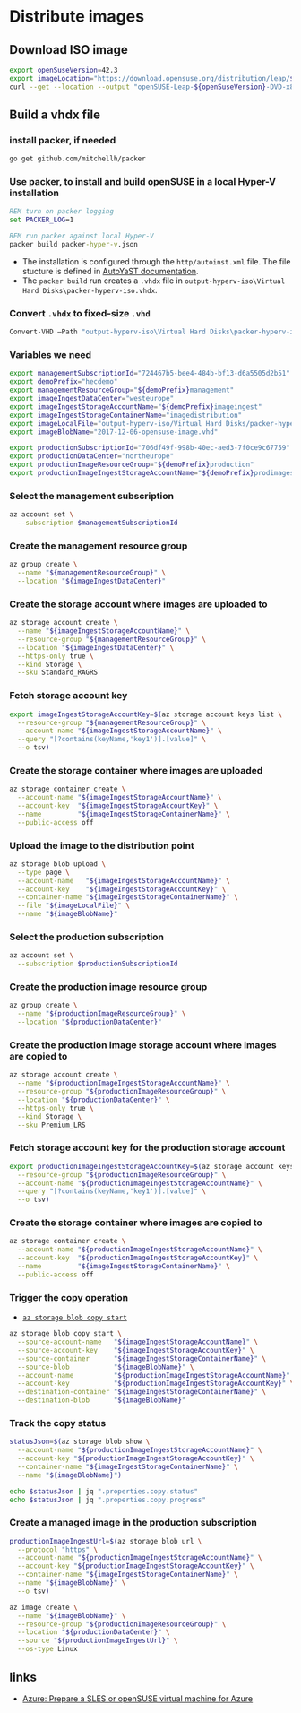 # Distribute images

## Download ISO image

```bash
export openSuseVersion=42.3
export imageLocation="https://download.opensuse.org/distribution/leap/${openSuseVersion}/iso/openSUSE-Leap-${openSuseVersion}-DVD-x86_64.iso"
curl --get --location --output "openSUSE-Leap-${openSuseVersion}-DVD-x86_64.iso" --url $imageLocation
```

## Build a vhdx file

### install packer, if needed

```bash
go get github.com/mitchellh/packer
```

### Use packer, to install and build openSUSE in a local Hyper-V installation

```cmd
REM turn on packer logging
set PACKER_LOG=1

REM run packer against local Hyper-V
packer build packer-hyper-v.json
```

- The installation is configured through the `http/autoinst.xml` file. The file stucture is defined in [AutoYaST documentation](https://doc.opensuse.org/projects/autoyast/).
- The `packer build` run creates a `.vhdx` file in `output-hyperv-iso\Virtual Hard Disks\packer-hyperv-iso.vhdx`. 

### Convert `.vhdx` to fixed-size `.vhd`

```powershell
Convert-VHD –Path "output-hyperv-iso\Virtual Hard Disks\packer-hyperv-iso.vhdx" -DestinationPath "output-hyperv-iso\Virtual Hard Disks\packer-hyperv-iso.vhd" -VHDType Fixed
```

### Variables we need

```bash
export managementSubscriptionId="724467b5-bee4-484b-bf13-d6a5505d2b51"
export demoPrefix="hecdemo"
export managementResourceGroup="${demoPrefix}management"
export imageIngestDataCenter="westeurope"
export imageIngestStorageAccountName="${demoPrefix}imageingest"
export imageIngestStorageContainerName="imagedistribution"
export imageLocalFile="output-hyperv-iso/Virtual Hard Disks/packer-hyperv-iso.vhd"
export imageBlobName="2017-12-06-opensuse-image.vhd"

export productionSubscriptionId="706df49f-998b-40ec-aed3-7f0ce9c67759"
export productionDataCenter="northeurope"
export productionImageResourceGroup="${demoPrefix}production"
export productionImageIngestStorageAccountName="${demoPrefix}prodimages"
```

### Select the management subscription

```bash
az account set \
  --subscription $managementSubscriptionId
```

### Create the management resource group

```bash
az group create \
  --name "${managementResourceGroup}" \
  --location "${imageIngestDataCenter}"
```

### Create the storage account where images are uploaded to

```bash
az storage account create \
  --name "${imageIngestStorageAccountName}" \
  --resource-group "${managementResourceGroup}" \
  --location "${imageIngestDataCenter}" \
  --https-only true \
  --kind Storage \
  --sku Standard_RAGRS
```

### Fetch storage account key

```bash
export imageIngestStorageAccountKey=$(az storage account keys list \
  --resource-group "${managementResourceGroup}" \
  --account-name "${imageIngestStorageAccountName}" \
  --query "[?contains(keyName,'key1')].[value]" \
  --o tsv)
```

### Create the storage container where images are uploaded

```bash
az storage container create \
  --account-name "${imageIngestStorageAccountName}" \
  --account-key  "${imageIngestStorageAccountKey}" \
  --name         "${imageIngestStorageContainerName}" \
  --public-access off
```

### Upload the image to the distribution point

```bash
az storage blob upload \
  --type page \
  --account-name   "${imageIngestStorageAccountName}" \
  --account-key    "${imageIngestStorageAccountKey}" \
  --container-name "${imageIngestStorageContainerName}" \
  --file "${imageLocalFile}" \
  --name "${imageBlobName}"
```

### Select the production subscription

```bash
az account set \
  --subscription $productionSubscriptionId
```

### Create the production image resource group

```bash
az group create \
  --name "${productionImageResourceGroup}" \
  --location "${productionDataCenter}"
```

### Create the production image storage account where images are copied to

```bash
az storage account create \
  --name "${productionImageIngestStorageAccountName}" \
  --resource-group "${productionImageResourceGroup}" \
  --location "${productionDataCenter}" \
  --https-only true \
  --kind Storage \
  --sku Premium_LRS
```

### Fetch storage account key for the production storage account

```bash
export productionImageIngestStorageAccountKey=$(az storage account keys list \
  --resource-group "${productionImageResourceGroup}" \
  --account-name "${productionImageIngestStorageAccountName}" \
  --query "[?contains(keyName,'key1')].[value]" \
  --o tsv)
```

### Create the storage container where images are copied to

```bash
az storage container create \
  --account-name "${productionImageIngestStorageAccountName}" \
  --account-key  "${productionImageIngestStorageAccountKey}" \
  --name         "${imageIngestStorageContainerName}" \
  --public-access off
```

### Trigger the copy operation

- [`az storage blob copy start`](https://docs.microsoft.com/en-us/cli/azure/storage/blob/copy?view=azure-cli-latest#az_storage_blob_copy_start)

```bash
az storage blob copy start \
  --source-account-name   "${imageIngestStorageAccountName}" \
  --source-account-key    "${imageIngestStorageAccountKey}" \
  --source-container      "${imageIngestStorageContainerName}" \
  --source-blob           "${imageBlobName}" \
  --account-name          "${productionImageIngestStorageAccountName}" \
  --account-key           "${productionImageIngestStorageAccountKey}" \
  --destination-container "${imageIngestStorageContainerName}" \
  --destination-blob      "${imageBlobName}"
```

### Track the copy status

```bash
statusJson=$(az storage blob show \
  --account-name "${productionImageIngestStorageAccountName}" \
  --account-key "${productionImageIngestStorageAccountKey}" \
  --container-name "${imageIngestStorageContainerName}" \
  --name "${imageBlobName}")

echo $statusJson | jq ".properties.copy.status"
echo $statusJson | jq ".properties.copy.progress"
```

### Create a managed image in the production subscription

```bash
productionImageIngestUrl=$(az storage blob url \
  --protocol "https" \
  --account-name "${productionImageIngestStorageAccountName}" \
  --account-key "${productionImageIngestStorageAccountKey}" \
  --container-name "${imageIngestStorageContainerName}" \
  --name "${imageBlobName}" \
  --o tsv)

az image create \
  --name "${imageBlobName}" \
  --resource-group "${productionImageResourceGroup}" \
  --location "${productionDataCenter}" \
  --source "${productionImageIngestUrl}" \
  --os-type Linux
```

## links

- [Azure: Prepare a SLES or openSUSE virtual machine for Azure](https://docs.microsoft.com/en-us/azure/virtual-machines/linux/suse-create-upload-vhd)
